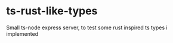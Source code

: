 # ts-rust-like-types
Small ts-node express server, to test some rust inspired ts types i implemented
